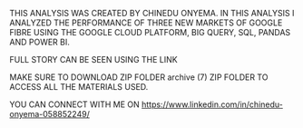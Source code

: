 THIS ANALYSIS WAS CREATED BY CHINEDU ONYEMA. IN THIS ANALYSIS I ANALYZED THE PERFORMANCE OF THREE NEW MARKETS OF GOOGLE FIBRE USING THE GOOGLE CLOUD PLATFORM, BIG QUERY, SQL, PANDAS AND POWER BI.

FULL STORY CAN BE SEEN USING THE LINK


MAKE SURE TO DOWNLOAD ZIP FOLDER archive (7) ZIP FOLDER TO ACCESS ALL THE MATERIALS USED.

YOU CAN CONNECT WITH ME ON https://www.linkedin.com/in/chinedu-onyema-058852249/
